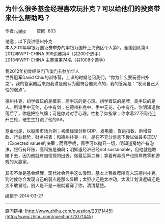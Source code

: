 ## 为什么很多基金经理喜欢玩扑克？可以给他们的投资带来什么帮助吗？

作者: [Jake](http://www.zhihu.com/people/jake-80)&nbsp;&nbsp;&nbsp;&nbsp;&nbsp;&nbsp;&nbsp;&nbsp; 赞同: 603


谢邀；以下我讲德州扑克<br>本人2011年申银万国证券举办的申银万国杯上海赛区个人第2，全国团队第3<br>2012年WPT-CHINA 999边赛第4（共200个选手）<br>2013年WPT-CHINA 主赛事第74名（共1008个选手）<br><br>我2012年初曾经专门飞澳门去参加华人<br>世界冠军David Chiu的训练营，上课的时候他问我们，“你为什么要玩德州扑克”，我的答案他后来跟我讲是他认为最符合他观点的，我的答案是：“发现自己人性的弱点”。<br><br>德州扑克，初学者玩的是概率，高手玩的是心理。初学者玩的是牌，高手玩的是人。所谓手中无剑，心中有剑；在德州扑克中，手中无花，心中有花。你明知道你落后了，你是把空气牌；可是你对对手心理，性格了如指掌；你拿着27不同花连开三枪，硬生生打跑了他的AA。<br><br>基金也是，以股票市场为例；初级经理分析GDP，发电量，货运指数，新增贷款，行业趋势，财务报表；和德州扑克一样，是在不充分信息下尝试做最多正EV（Expected value)的决策；而高手呢，高手可以抛开一切，明知道房地产有泡沫，银行有坏账，高科技是骗局；明知道经济已经not sustainable，但他就是敢赌下去，因为他就有自信抛的出去，做最后第二棒；拿着有毒资产也照样做零和游戏的大赢家。<br><br>其实不单是基金经理，现代社会竞争这么激烈，基本上我推荐所有人玩德州扑克。到时候你会发现自己的弱点是那么显眼；太胆小还是太冲动，太没计划没逻辑还是太不敢冒险，别人是不是一眼就看穿了你，清清楚楚。



编辑于 2014-03-27



---
原问链接: [http://www.zhihu.com/question/23171445](http://www.zhihu.com/question/23171445)